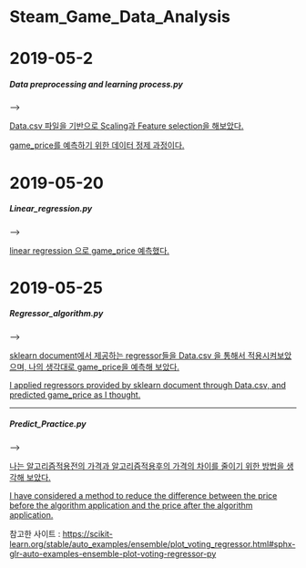 # Steam_Game_Data_Analysis

<h1>2019-05-2</h1>

<b><h5>Data preprocessing and learning process.py</h5></b>

--> 

<ins>Data.csv 파일을 기반으로 Scaling과 Feature selection을 해보았다.</ins>

<ins>game_price를 예측하기 위한 데이터 정제 과정이다.</ins>

<h1>2019-05-20</h1>

<b><h5>Linear_regression.py</h5></b>

-->

<ins>linear regression 으로 game_price 예측했다.</ins>

<h1>2019-05-25</h1>

<b><h5>Regressor_algorithm.py</h5></b>

-->

<ins>sklearn document에서 제공하는 regressor들을 Data.csv 을 통해서 적용시켜보았으며, 나의 생각대로 game_price을 예측해 보았다.</ins>

<ins>I applied regressors provided by sklearn document through Data.csv, and predicted game_price as I thought.</ins>

<hr>

<b><h5>Predict_Practice.py</h5></b>

-->

<ins>나는 알고리즘적용전의 가격과 알고리즘적용후의 가격의 차이를 줄이기 위한 방법을 생각해 보았다.</ins>

<ins>I have considered a method to reduce the difference between the price before the algorithm application and the price after the algorithm application.</ins>

참고한 사이트 : https://scikit-learn.org/stable/auto_examples/ensemble/plot_voting_regressor.html#sphx-glr-auto-examples-ensemble-plot-voting-regressor-py
